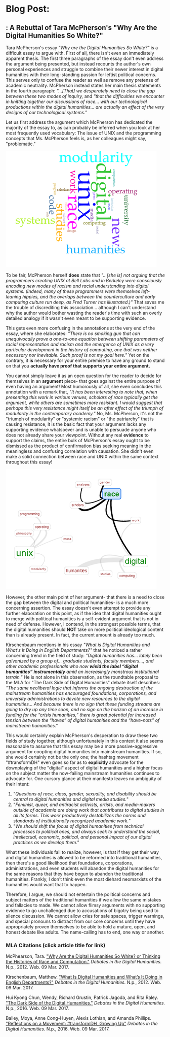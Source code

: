 # Blog Post:
## : A Rebuttal of Tara McPherson's "Why Are the Digital Humanities So White?"

  Tara McPherson's essay _"Why are the Digital Humanities So White?"_ is a difficult essay to argue with. First of all, there isn't even an immediately apparent thesis. The first three paragraphs of the essay don't even address the argument being presented, but instead recounts the author's own personal experiences and struggle to combine their newer interest in digital humanities with their long-standing passion for leftist political concerns. This serves only to confuse the reader as well as remove any pretense of academic neutrality. McPherson instead states her main thesis statements in the fourth paragraph: _"...[That] we desperately need to close the gap between these two modes of inquiry,_ and _"that the difficulties we encounter in knitting together our discussions of race... with our technological productions within the digital humanities... are actually an effect of the very designs of our technological systems."_ 

  Let us first address the argument which McPherson has dedicated the majority of the essay to, as can probably be inferred when you look at her most frequently used vocabulary: The issue of UNIX and the programming concepts that Ms. McPherson feels is, as her colleagues might say, "problematic."
  
![](images/visualization.png)

  To be fair, McPherson herself **does** state that _"...[she is] not arguing that the programmers creating UNIX at Bell Labs and in Berkeley were consciously encoding new modes of racism and racial understanding into digital systems. (Indeed, many of these programmers were themselves left-leaning hippies, and the overlaps between the counterculture and early computing culture run deep, as Fred Turner has illustrated.)"_ That saves me the trouble of discrediting this association... although I can't understand why the author would bother wasting the reader's time with such an overly detailed analogy if it wasn't even meant to be supporting evidence. 

  This gets even more confusing in the annotations at the very end of the essay, where she elaborates: _"There is no smoking gun that can unequivocally prove a one-to-one equation between shifting parameters of racial representation and racism and the emergence of UNIX as a very particular development in the history of computing, one that was neither necessary nor inevitable. Such proof is not my goal here."_ Yet on the contrary, it **is** necessary for your entire premise to have any ground to stand on that you **actually have proof that supports your entire argument.** 

  You cannot simply leave it as an open question for the reader to decide for themselves in an **argument** piece- that goes against the entire purpose of even having an argument! Most humorously of all, she even concludes this annotation with a remark that, _"It has been interesting to note that, when presenting this work in various venues, scholars of race typically get the argument, while others are sometimes more resistant. I would suggest that perhaps this very resistance might itself be an after effect of the triumph of modularity in the contemporary academy."_ No, Ms. McPherson, it's not the "triumph of modularity" or "systemic racism" or "the patriarchy" that is causing resistance, it is the basic fact that your argument lacks any supporting evidence whatsoever and is unable to persuade anyone who does not already share your viewpoint. Without any real **evidence** to support the claims, the entire bulk of McPherson's essay ought to be dismissed as the product of confirmation bias seeking meaning in the meaningless and confusing correlation with causation. She didn't even make a solid connection between race and UNIX within the same context throughout this essay!

![](images/links.png)

  However, the other main point of her argument- that there is a need to close the gap between the digital and political humanities- is a much more concerning assertion. The essay doesn't even attempt to provide any further elaboration on this point, as if the idea that digital humanities ought to merge with political humanities is a self-evident argument that is not in need of defense. However, I contend, in the strongest possible terms, that the digital humanities should **NOT** take on more political ideological content than is already present. In fact, the current amount is already too much.

  Kirschenbaum mentions in his essay _"What is Digital Humanities and What's It Doing in English Departments?"_ that he noticed a rather concerning trend in the field of study: _"Digital humanities has... lately been galvanized by a group of... graduate students, faculty members..., and other academic professionals who now **wield the label “digital humanities” instrumentally** amid an increasingly monstrous institutional terrain."_ He is not alone in this observation, as the roundtable proposal to the MLA for "The Dark Side of Digital Humanities" debate itself describes: _"The same neoliberal logic that informs the ongoing destruction of the mainstream humanities has encouraged foundations, corporations, and university administrations to devote new resources to the digital humanities... And because there is no sign that these funding streams are going to dry up any time soon, and no sign on the horizon of an increase in funding for the “crisis humanities,” there is great potential for increased tension between the “haves” of digital humanities and the “have-nots” of mainstream humanities."_ 

  This would certainly explain McPherson's desperation to draw these two fields of study together, although unfortunately in this context it also seems reasonable to assume that this essay may be a more passive-aggressive argument for coopting digital humanities into mainstream humanities. If so, she would certainly not be the only one; the hashtag movement "#transformDH" even goes so far as to **explicitly** advocate for the downplaying of the "digital" aspect of digital humanities and a higher focus on the subject matter the now-failing mainstream humanities continues to advocate for. One cursory glance at their manifesto leaves no ambiguity of their intent: 
  
1. "_Questions of race, class, gender, sexuality, and disability should be central to digital humanities and digital media studies._"
2. "_Feminist, queer, and antiracist activists, artists, and media-makers outside of academia are doing work that contributes to digital studies in all its forms. This work productively destabilizes the norms and standards of institutionally recognized academic work._"
3. "_We should shift the focus of digital humanities from technical processes to political ones, and always seek to understand the social, intellectual, economic, political, and personal impact of our digital practices as we develop them."_

What these individuals fail to realize, however, is that if they get their way and digital humanities is allowed to be reformed into traditional humanities, then there's a good likelihood that foundations, corporations, administrations, and even students will abandon the digital humanities for the same reasons that they have begun to abandon the traditional humanities. Frankly, I don't think even the most diehard neomarxists of the humanities would want that to happen. 

  Therefore, I argue, we should not entertain the political concerns and subject matters of the traditional humanities if we allow the same mistakes and fallacies to made. We cannot allow flimsy arguments with no supporting evidence to go unchallenged due to accusations of bigotry being used to silence discussion. We cannot allow cries for safe spaces, trigger warnings, and special pronouns to distract from our core concerns until they have appropriately proven themselves to be able to hold a mature, open, and honest debate like adults. The name-calling has to end, one way or another.


### MLA Citations (click article title for link)

  McPhearson, Tara. ["Why Are the Digital Humanities So White? or Thinking the Histories of Race and Computation."](http://dhdebates.gc.cuny.edu/debates/text/29) _Debates in the Digital Humanities._ N.p., 2012. Web. 09 Mar. 2017.

  Kirschenbaum, Matthew. ["What Is Digital Humanities and What’s It Doing in English Departments?"](http://dhdebates.gc.cuny.edu/debates/text/38) _Debates in the Digital Humanities._ N.p., 2012. Web. 09 Mar. 2017.
  
  Hui Kyong Chun, Wendy, Richard Grustin, Patrick Jagoda, and Rita Raley. ["The Dark Side of the Digital Humanities."](http://dhdebates.gc.cuny.edu/debates/text/89) _Debates in the Digital Humanities._ N.p., 2016. Web. 09 Mar. 2017.
  
  Bailey, Moya, Anne Cong-Huyen, Alexis Lothian, and Amanda Phillips. ["Reflections on a Movement: #transformDH, Growing Up"](http://dhdebates.gc.cuny.edu/debates/text/59) _Debates in the Digital Humanities._ N.p., 2016. Web. 09 Mar. 2017.
  


